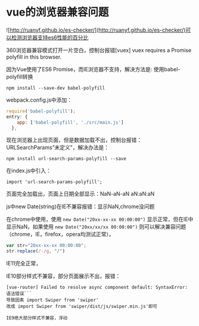 # vue的浏览器兼容问题
![http://ruanyf.github.io/es-checker/](http://ruanyf.github.io/es-checker/)可以检测浏览器支持es6性能的百分比

360浏览器兼容模式打开一片空白，控制台报错[vuex] vuex requires a Promise polyfill in this browser. 

因为Vue使用了ES6 Promise，而IE浏览器不支持，解决方法是: 使用babel-polyfill转换 

```npm install --save-dev babel-polyfill```

webpack.config.js中添加：

```js
require('babel-polyfill');
entry: {
    app: ['babel-polyfill', './src/main.js']
  },
```
现在浏览器上出现页面，但是数据加载不出，控制台报错：URLSearchParams”未定义"，解决办法是：

```npm install url-search-params-polyfill --save```

在index.js中引入：

```import 'url-search-params-polyfill';```

页面完全加载出，页面上日期全部显示：NaN-aN-aN aN:aN:aN 

js中new Date(string)在IE不兼容报错：显示NaN,chrome没问题

在chrome中使用，使用
```new Date("20xx-xx-xx 00:00:00")```
显示正常，但在IE中显示NaN，如果使用
```new Date("20xx/xx/xx 00:00:00")```
则可以解决兼容问题（chrome，IE，firefox，opera均测试正常）。

```js
var str="20xx-xx-xx 00:00:00";
str.replace(/-/g, "/")   
```

IE11完全正常，

IE10部分样式不兼容，部分页面展示不出，报错：
```
[vue-router] Failed to resolve async component default: SyntaxError: 语法错误```
导致因素 import Swiper from 'swiper' 
改成 import Swiper from 'swiper/dist/js/swiper.min.js'即可

IE9绝大部分样式不兼容，浮动
